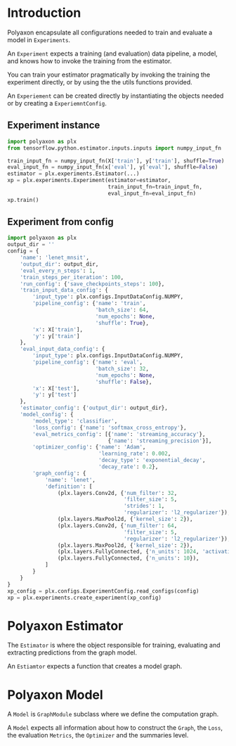 # Introduction

Polyaxon encapsulate all configurations needed to train and evaluate a model in `Experiments`.

An `Experiment` expects a training (and evaluation) data pipeline, a model, and knows how to invoke the training from the estimator.

You can train your estimator pragmatically by invoking the training the experiment directly, or by using the the utils functions provided.

An `Experiement` can be created directly by instantiating the objects needed or by creating a `ExperiemntConfig`.


## Experiment instance

```python
import polyaxon as plx
from tensorflow.python.estimator.inputs.inputs import numpy_input_fn

train_input_fn = numpy_input_fn(X['train'], y['train'], shuffle=True)
eval_input_fn = numpy_input_fn(x['eval'], y['eval'], shuffle=False)
estimator = plx.experiments.Estimator(...)
xp = plx.experiments.Experiment(estimator=estimator, 
                                train_input_fn=train_input_fn,
                                eval_input_fn=eval_input_fn)
xp.train()
```


## Experiment from config

```python
import polyaxon as plx
output_dir = ''
config = {
    'name': 'lenet_mnsit',
    'output_dir': output_dir,
    'eval_every_n_steps': 1,
    'train_steps_per_iteration': 100,
    'run_config': {'save_checkpoints_steps': 100},
    'train_input_data_config': {
        'input_type': plx.configs.InputDataConfig.NUMPY,
        'pipeline_config': {'name': 'train', 
                            'batch_size': 64, 
                            'num_epochs': None,
                            'shuffle': True},
        'x': X['train'],
        'y': y['train']
    },
    'eval_input_data_config': {
        'input_type': plx.configs.InputDataConfig.NUMPY,
        'pipeline_config': {'name': 'eval', 
                            'batch_size': 32, 
                            'num_epochs': None,
                            'shuffle': False},
        'x': X['test'],
        'y': y['test']
    },
    'estimator_config': {'output_dir': output_dir},
    'model_config': {
        'model_type': 'classifier',
        'loss_config': {'name': 'softmax_cross_entropy'},
        'eval_metrics_config': [{'name': 'streaming_accuracy'},
                                {'name': 'streaming_precision'}],
        'optimizer_config': {'name': 'Adam', 
                             'learning_rate': 0.002, 
                             'decay_type': 'exponential_decay', 
                             'decay_rate': 0.2},
        'graph_config': {
            'name': 'lenet',
            'definition': [
                (plx.layers.Conv2d, {'num_filter': 32, 
                                     'filter_size': 5, 
                                     'strides': 1, 
                                     'regularizer': 'l2_regularizer'}),
                (plx.layers.MaxPool2d, {'kernel_size': 2}),
                (plx.layers.Conv2d, {'num_filter': 64, 
                                     'filter_size': 5, 
                                     'regularizer': 'l2_regularizer'}),
                (plx.layers.MaxPool2d, {'kernel_size': 2}),
                (plx.layers.FullyConnected, {'n_units': 1024, 'activation': 'tanh'}),
                (plx.layers.FullyConnected, {'n_units': 10}),
            ]
        }
    }
}
xp_config = plx.configs.ExperimentConfig.read_configs(config)
xp = plx.experiments.create_experiment(xp_config)
```


# Polyaxon Estimator

The `Estimator` is where the object responsible for training, evaluating and extracting predictions from the graph model.

An `Estiamtor` expects a function that creates a model graph.  


# Polyaxon Model

A `Model` is `GraphModule` subclass where we define the computation graph.

A `Model` expects all information about how to construct the `Graph`, the `Loss`, the evaluation `Metrics`, the `Optimizer` and the summaries level.
